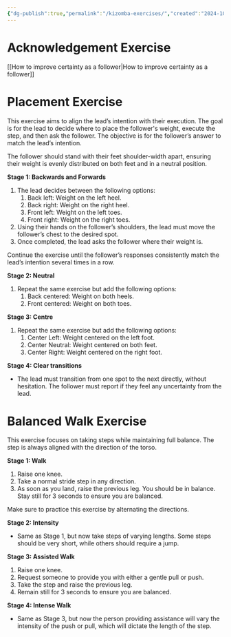 ```yaml
---
{"dg-publish":true,"permalink":"/kizomba-exercises/","created":"2024-10-16T08:49:19.964-04:00","updated":"2024-10-30T08:50:49.380-04:00"}
---
```



# Acknowledgement Exercise

[[How to improve certainty as a follower\|How to improve certainty as a follower]]

# Placement Exercise

This exercise aims to align the lead’s intention with their execution. The goal is for the lead to decide where to place the follower's weight, execute the step, and then ask the follower. The objective is for the follower’s answer to match the lead’s intention.

The follower should stand with their feet shoulder-width apart, ensuring their weight is evenly distributed on both feet and in a neutral position.

**Stage 1: Backwards and Forwards**

1. The lead decides between the following options:
	1. Back left: Weight on the left heel.
	2. Back right: Weight on the right heel.
	3. Front left: Weight on the left toes.
	4. Front right: Weight on the right toes.
2. Using their hands on the follower’s shoulders, the lead must move the follower’s chest to the desired spot.
3. Once completed, the lead asks the follower where their weight is.

Continue the exercise until the follower’s responses consistently match the lead’s intention several times in a row.

**Stage 2: Neutral**

1. Repeat the same exercise but add the following options:
	1. Back centered: Weight on both heels.
	2. Front centered: Weight on both toes.

**Stage 3: Centre**

1. Repeat the same exercise but add the following options:
	1. Center Left: Weight centered on the left foot.
	2. Center Neutral: Weight centered on both feet.
	3. Center Right: Weight centered on the right foot.

**Stage 4: Clear transitions**

- The lead must transition from one spot to the next directly, without hesitation. The follower must report if they feel any uncertainty from the lead.

# Balanced Walk Exercise

This exercise focuses on taking steps while maintaining full balance. The step is always aligned with the direction of the torso.

**Stage 1: Walk**

1. Raise one knee.
2. Take a normal stride step in any direction.
3. As soon as you land, raise the previous leg. You should be in balance. Stay still for 3 seconds to ensure you are balanced.

Make sure to practice this exercise by alternating the directions.

**Stage 2: Intensity**

- Same as Stage 1, but now take steps of varying lengths. Some steps should be very short, while others should require a jump.

**Stage 3: Assisted Walk**

1. Raise one knee.
2. Request someone to provide you with either a gentle pull or push.
3. Take the step and raise the previous leg.
4. Remain still for 3 seconds to ensure you are balanced.

**Stage 4: Intense Walk**

- Same as Stage 3, but now the person providing assistance will vary the intensity of the push or pull, which will dictate the length of the step.
